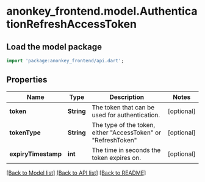 # anonkey_frontend.model.AuthenticationRefreshAccessToken

## Load the model package
```dart
import 'package:anonkey_frontend/api.dart';
```

## Properties
Name | Type | Description | Notes
------------ | ------------- | ------------- | -------------
**token** | **String** | The token that can be used for authentication. | [optional] 
**tokenType** | **String** | The type of the token, either \"AccessToken\" or \"RefreshToken\" | [optional] 
**expiryTimestamp** | **int** | The time in seconds the token expires on. | [optional] 

[[Back to Model list]](../README.md#documentation-for-models) [[Back to API list]](../README.md#documentation-for-api-endpoints) [[Back to README]](../README.md)


